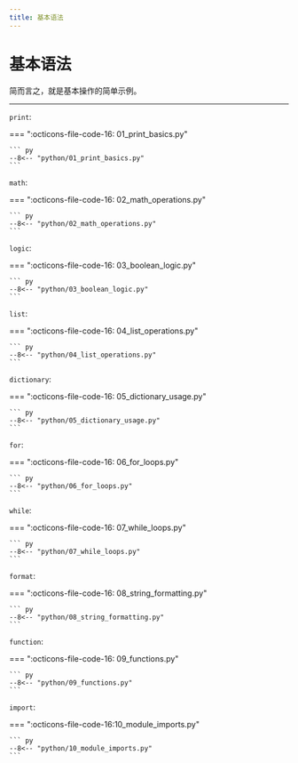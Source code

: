 ```yaml
---
title: 基本语法
---
```


基本语法
========

简而言之，就是基本操作的简单示例。

---

`print`:

=== ":octicons-file-code-16: 01_print_basics.py"

    ``` py
    --8<-- "python/01_print_basics.py"
    ```

`math`:

=== ":octicons-file-code-16: 02_math_operations.py"

    ``` py
    --8<-- "python/02_math_operations.py"
    ```

`logic`:

=== ":octicons-file-code-16: 03_boolean_logic.py"

    ``` py
    --8<-- "python/03_boolean_logic.py"
    ```

`list`:

=== ":octicons-file-code-16: 04_list_operations.py"

    ``` py
    --8<-- "python/04_list_operations.py"
    ```

`dictionary`:

=== ":octicons-file-code-16: 05_dictionary_usage.py"

    ``` py
    --8<-- "python/05_dictionary_usage.py"
    ```

`for`:

=== ":octicons-file-code-16: 06_for_loops.py"

    ``` py
    --8<-- "python/06_for_loops.py"
    ```

`while`:

=== ":octicons-file-code-16: 07_while_loops.py"

    ``` py
    --8<-- "python/07_while_loops.py"
    ```

`format`:

=== ":octicons-file-code-16: 08_string_formatting.py"

    ``` py
    --8<-- "python/08_string_formatting.py"
    ```

`function`:

=== ":octicons-file-code-16: 09_functions.py"

    ``` py
    --8<-- "python/09_functions.py"
    ```

`import`:

=== ":octicons-file-code-16:10_module_imports.py"

    ``` py
    --8<-- "python/10_module_imports.py"
    ```
